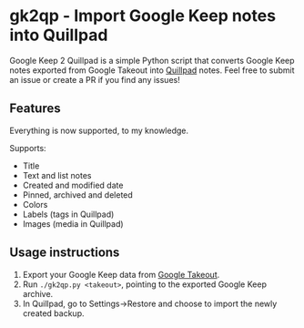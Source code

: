 # gk2qp - Import Google Keep notes into Quillpad

Google Keep 2 Quillpad is a simple Python script that converts Google Keep notes exported from Google Takeout into [Quillpad](https://github.com/quillpad/quillpad) notes.
Feel free to submit an issue or create a PR if you find any issues!

## Features

Everything is now supported, to my knowledge.

Supports:
 - Title
 - Text and list notes
 - Created and modified date
 - Pinned, archived and deleted
 - Colors
 - Labels (tags in Quillpad) 
 - Images (media in Quillpad) 

## Usage instructions

 1. Export your Google Keep data from [Google Takeout](https://takeout.google.com/).
 2. Run `./gk2qp.py <takeout>`, pointing to the exported Google Keep archive.
 3. In Quillpad, go to Settings->Restore and choose to import the newly created backup.

